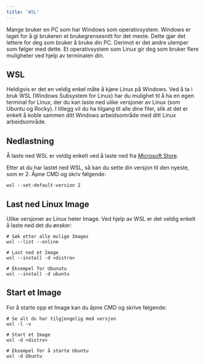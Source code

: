 ```yaml
---
title: 'WSL'
---
```


Mange bruker en PC som har Windows som operativsystem. Windows er laget for å gi brukeren et brukegrensesnitt for det meste. Dette gjør det lettere for deg som bruker å bruke din PC. Derimot er det andre ulemper som følger med dette. Et operativsystem som Linux gir deg som bruker flere muligheter ved hjelp av terminalen din.

## WSL
Heldigvis er det en veldig enkel måte å kjøre Linux på Windows. Ved å ta i bruk WSL (Windows Subsystem for Linux) har du mulighet til å ha en egen terminal for Linux, der du kan laste ned ulike versjoner av Linux (som Ubuntu og Rocky). I tillegg vil du ha tilgang til alle dine filer, slik at det er enkelt å koble sammen ditt Windows arbeidsområde med ditt Linux arbeidsområde.

## Nedlastning
Å laste ned WSL er veldig enkelt ved å laste ned fra [Microsoft Store](https://apps.microsoft.com/detail/9pdxgncfsczv?rtc=1&hl=nb-no&gl=NO). 

Etter at du har lastet ned WSL, så kan du sette din versjon til den nyeste, som er 2. Åpne CMD og skriv følgende:

```
wsl --set-default-version 2
```

## Last ned Linux Image
Ulike versjoner av Linux heter Image. Ved hjelp av WSL er det veldig enkelt å laste ned det du ønsker:

```
# Søk etter alle mulige Images
wsl --list --online

# Last ned et Image
wsl --install -d <distro>

# Eksempel for Ubunutu
wsl --install -d ubuntu
```

## Start et Image
For å starte opp et Image kan du åpne CMD og skrive følgende:

```
# Se alt du har tilgjengelig med versjon
wsl -l -v

# Start et Image
wsl -d <distro>

# Eksempel for å starte Ubuntu
wsl -d Ubuntu
```